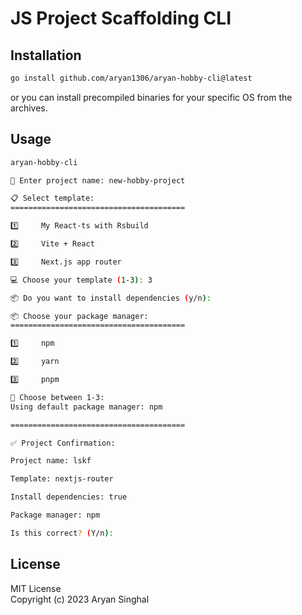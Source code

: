 # JS Project Scaffolding CLI

## Installation

```bash
go install github.com/aryan1306/aryan-hobby-cli@latest
```
or
you can install precompiled binaries for your specific OS from the archives.

## Usage

```bash
aryan-hobby-cli

📘 Enter project name: new-hobby-project

📋 Select template:
=======================================

1️⃣ 	My React-ts with Rsbuild

2️⃣ 	Vite + React

3️⃣ 	Next.js app router

💻 Choose your template (1-3): 3

📦 Do you want to install dependencies (y/n):

📦 Choose your package manager:
=======================================

1️⃣ 	npm

2️⃣ 	yarn

3️⃣ 	pnpm

🤔 Choose between 1-3:
Using default package manager: npm

=======================================

✅ Project Confirmation:

Project name: lskf

Template: nextjs-router

Install dependencies: true

Package manager: npm

Is this correct? (Y/n):
```

## License  

MIT License  
Copyright (c) 2023 Aryan Singhal
